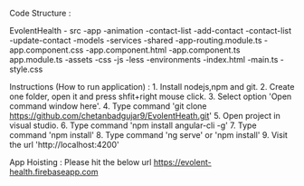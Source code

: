 
Code Structure :

EvolentHealth
    - src
        -app
            -animation
            -contact-list
                -add-contact
                -contact-list
                -update-contact
            -models
            -services
            -shared
            -app-routing.module.ts
            -app.component.css
            -app.component.html
            -app.component.ts
            app.module.ts
        -assets
            -css
            -js
            -less
        -environments
        -index.html
        -main.ts
        -style.css

Instructions (How to run application) : 
    1. Install nodejs,npm and git.
    2. Create one folder, open it and press shfit+right mouse click.
    3. Select option 'Open command window here'.
    4. Type command 'git clone  https://github.com/chetanbadgujar9/EvolentHeath.git'
    5. Open project in visual studio.
    6. Type command 'npm install angular-cli -g'
    7. Type command 'npm install'
    8. Type command 'ng serve' or 'npm install'
    9. Visit the url 'http://localhost:4200'

App Hoisting : 
Please hit the below url
https://evolent-health.firebaseapp.com
